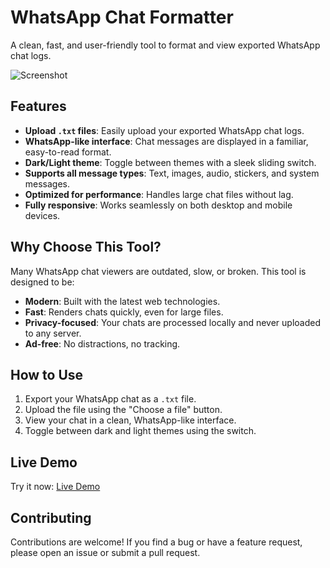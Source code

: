 # WhatsApp Chat Formatter

A clean, fast, and user-friendly tool to format and view exported WhatsApp chat logs.

![Screenshot](https://via.placeholder.com/800x400) <!-- Add a screenshot of your project here -->

## Features

- **Upload `.txt` files**: Easily upload your exported WhatsApp chat logs.
- **WhatsApp-like interface**: Chat messages are displayed in a familiar, easy-to-read format.
- **Dark/Light theme**: Toggle between themes with a sleek sliding switch.
- **Supports all message types**: Text, images, audio, stickers, and system messages.
- **Optimized for performance**: Handles large chat files without lag.
- **Fully responsive**: Works seamlessly on both desktop and mobile devices.

## Why Choose This Tool?

Many WhatsApp chat viewers are outdated, slow, or broken. This tool is designed to be:
- **Modern**: Built with the latest web technologies.
- **Fast**: Renders chats quickly, even for large files.
- **Privacy-focused**: Your chats are processed locally and never uploaded to any server.
- **Ad-free**: No distractions, no tracking.

## How to Use

1. Export your WhatsApp chat as a `.txt` file.
2. Upload the file using the "Choose a file" button.
3. View your chat in a clean, WhatsApp-like interface.
4. Toggle between dark and light themes using the switch.

## Live Demo

Try it now: [Live Demo](https://PowerSuppply.github.io/WhatSapp-Chat-Viewer)

## Contributing

Contributions are welcome! If you find a bug or have a feature request, please open an issue or submit a pull request.
